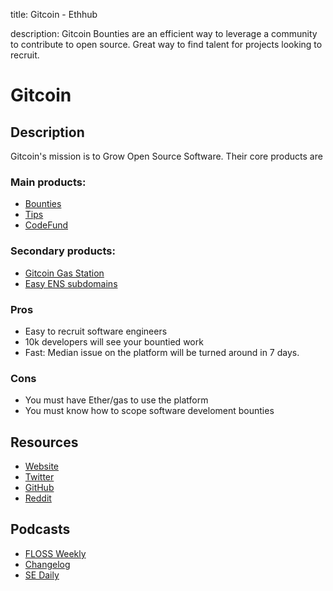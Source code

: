 title: Gitcoin - Ethhub

description: Gitcoin Bounties are an efficient way to leverage a community to contribute to open source. Great way to find talent for projects looking to recruit.

# Gitcoin

## Description

Gitcoin's mission is to Grow Open Source Software. Their core products are

### Main products:

* [Bounties](https://gitcoin.co)
* [Tips](https://gitcoin.co/tips)
* [CodeFund](https://codefund.io)

### Secondary products:

* [Gitcoin Gas Station](https://gitcoin.co/gas)
* [Easy ENS subdomains](https://gitcoin.co/ens/)

### Pros

* Easy to recruit software engineers
* 10k developers will see your bountied work 
* Fast: Median issue on the platform will be turned around in 7 days.

### Cons

* You must have Ether/gas to use the platform
* You must know how to scope software develoment bounties

## Resources

* [Website](https://gitcoin.co) 
* [Twitter](https://twitter.com/getgitcoin)  
* [GitHub](https://github.com/gitcoinco) 
* [Reddit](https://www.reddit.com/r/gitcoin)

## Podcasts

* [FLOSS Weekly](https://twit.tv/shows/floss-weekly/episodes/474)
* [Changelog](https://changelog.com/podcast/281)
* [SE Daily](https://softwareengineeringdaily.com/2018/04/03/gitcoin-open-source-bounties-with-kevin-owocki/)

